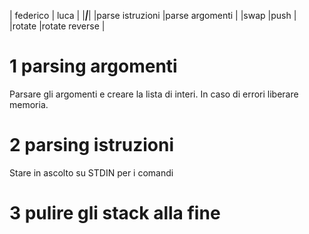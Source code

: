 |			federico			|				luca			|
|_______________________________|_______________________________|
|parse istruzioni				|parse argomenti				|
|swap							|push							|
|rotate							|rotate reverse					|

# 1 parsing argomenti
Parsare gli argomenti e creare la lista di interi. In caso di
errori liberare memoria.

# 2 parsing istruzioni
Stare in ascolto su STDIN per i comandi

# 3 pulire gli stack alla fine